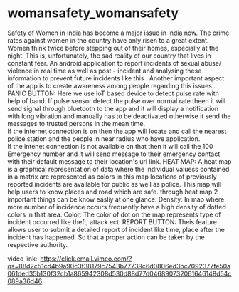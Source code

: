 # womansafety_womansafety
Safety of Women in India has become a major issue in India now. The crime rates against women in the country have only risen to a great extent. Women think twice before stepping out of their homes, especially at the night. This is, unfortunately, the sad reality of our country that lives in constant fear.
An android application to report incidents of sexual abuse/ violence in real time as well as post - incident and analysing these information to prevent future incidents like this . Another important aspect of the app is to create awareness among people regarding this issues .
PANIC BUTTON:
Here we use IoT based device to detect pulse rate with help of band. If pulse sensor detect the pulse over normal rate theen it will send signal through bluetooth to the app and it will display a notification with long vibration and manually has to be deactivated otherwise it send the messages to trusted persons in the mean time.                                                                        
If the internet connection is on then the app will locate and call the nearest police station and the people in near radius who have application.                                                              
If the intenet connection is not available on that then it will call the 100 Emergency number and it will send message to their emergency contact with their default message to their location's url link.
HEAT MAP:
A heat map is a graphical representation of data where the individual valuess contained in a matrix are represented as colors in this map locations of previously reported incidents are available for public as well as police. This map will help users to know places and road which are safe.
through heat map 2 important things can be know easliy at one glance:
Density: In map where more number of incidence occurs frequently have a high density of dotted colors in that area.
Color: The color of dot on the map represents type of incident occurred like theft, attack ect.
REPORT BUTTON:
Theis feature allows user to submit a detailed report of incident like time, place after the incident has happened.
So that a proper action can be taken by the respective authority.

video link:-https://click.email.vimeo.com/?qs=88d2c51cd4b9a90c3f38179c7543b77739c6d0806ed3bc7092377fe50a061ded35b130f32cb1a865942308d530d88d77d046890732061646148d54c089a36d46

